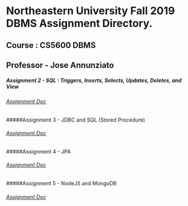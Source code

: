 # Northeastern University Fall 2019 DBMS Assignment Directory.
## Course : CS5600 DBMS
## Professor - Jose Annunziato


##### Assignment 2 - SQL : Triggers, Inserts, Selects, Updates, Deletes, and View
###### [Assignment Doc](https://docs.google.com/document/d/1FaBGoSSVp96sDtI2Ori2C5zOK7jfe8oZ-YFoFVttyQw/edit?usp=sharing) 
#####Assignment 3 - JDBC and SQL (Stored Procedure)
###### [Assignment Doc](https://docs.google.com/document/d/1TF4pi52f1HIks1monqfO-qTHXapUY2pWD4yE5b2vY2A/edit)
#####Assignment 4 - JPA
###### [Assignment Doc](https://s3.us-east-1.amazonaws.com/blackboard.learn.xythos.prod/5a3148150d016/9458260?response-content-disposition=inline%3B%20filename%2A%3DUTF-8%27%27JPA%2520Assignment.pdf&response-content-type=application%2Fpdf&X-Amz-Algorithm=AWS4-HMAC-SHA256&X-Amz-Date=20200131T175719Z&X-Amz-SignedHeaders=host&X-Amz-Expires=21600&X-Amz-Credential=AKIAIL7WQYDOOHAZJGWQ%2F20200131%2Fus-east-1%2Fs3%2Faws4_request&X-Amz-Signature=ef2c1193ab232aa56a37536d5a514e0fa9eb37daf7293537d23f49fe4f9225d3)
#####Assignment 5 - NodeJS and MongoDB
###### [Assignment Doc](https://docs.google.com/document/d/1uHQ0Ft3aSK5dw2u9m1bXeJTPt0bIe6H1IvYUz3Od6J0/edit)
